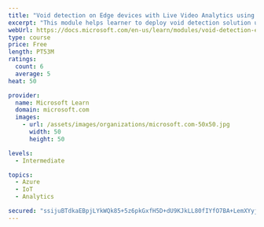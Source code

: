 ```yaml
---
title: "Void detection on Edge devices with Live Video Analytics using own images and video"
excerpt: "This module helps learner to deploy void detection solution using Live Video Analytics and Custom Vision"
webUrl: https://docs.microsoft.com/en-us/learn/modules/void-detection-edge-devices-live-video-analytics/
type: course
price: Free
length: PT53M
ratings:
  count: 6
  average: 5
heat: 50

provider:
  name: Microsoft Learn
  domain: microsoft.com
  images:
    - url: /assets/images/organizations/microsoft.com-50x50.jpg
      width: 50
      height: 50

levels:
  - Intermediate

topics:
  - Azure
  - IoT
  - Analytics

secured: "ssijuBTdkaEBpjLYkWQk85+5z6pkGxfH5D+dU9KJkLL80fIYfO7BA+LemXYyj74RWtXkD0scPb4YITQenQmcohCo11TuIi9mEcToYWN0L31+MjG5WSpZ8jFRkKYz/P0BExVQYya2Ng+3dh04jdkJF1iBj07p8g1m/4GOoDV72uARSX47UDTyaIGijPp05x1sdNfMwG1ERaBWPh1CkWj/gwiuAeBw1EvC8cTUFE7FofJ3+u52ysI1L9TWPmvhFU8hzUo3WqTQaHz4O8TwGqmD1cXxQoVSAMNzlYx6/K9AmXI+E8eB0v49LSiYJVdjcm+50LblkfSHHkFZM7R4JlgJgJDQqUlLYQxWBf43yQWG5nmqEGeqBXqvtRX8iZEN5DuaNEAWwRVQY/BAYK26MMn8OsgjXTJ1R52OR0hDt0O3p2o=;QiAMXRUKmSujf9/Nr5k6BA=="
---
```


